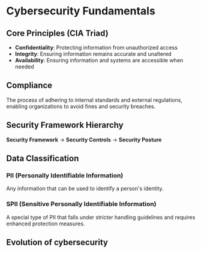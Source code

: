 # Cybersecurity Fundamentals

## Core Principles (CIA Triad)

- **Confidentiality**: Protecting information from unauthorized access
- **Integrity**: Ensuring information remains accurate and unaltered
- **Availability**: Ensuring information and systems are accessible when needed

## Compliance

The process of adhering to internal standards and external regulations, enabling organizations to avoid fines and security breaches.

## Security Framework Hierarchy

**Security Framework** → **Security Controls** → **Security Posture**

## Data Classification

### PII (Personally Identifiable Information)

Any information that can be used to identify a person's identity.

### SPII (Sensitive Personally Identifiable Information)

A special type of PII that falls under stricter handling guidelines and requires enhanced protection measures.

## Evolution of cybersecurity
